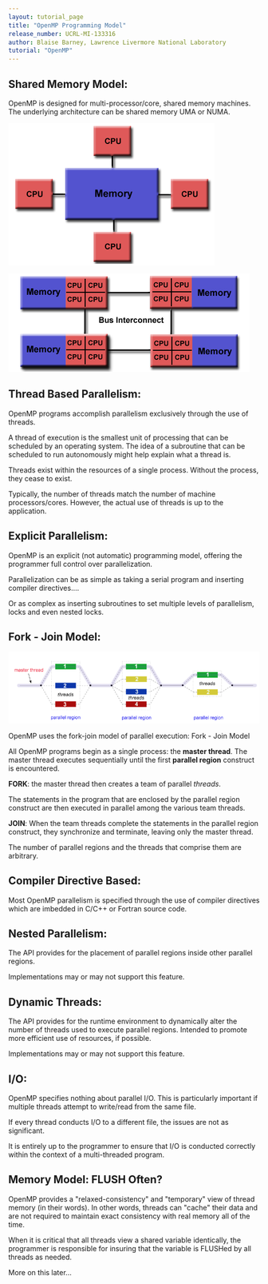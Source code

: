 ```yaml
---
layout: tutorial_page
title: "OpenMP Programming Model"
release_number: UCRL-MI-133316
author: Blaise Barney, Lawrence Livermore National Laboratory
tutorial: "OpenMP"
---
```


## Shared Memory Model:

OpenMP is designed for multi-processor/core, shared memory machines. The underlying architecture can be shared memory UMA or NUMA. 

![uma-numa](images/uma.gif)

![uma-numa](images/numa.gif)

## Thread Based Parallelism:


OpenMP programs accomplish parallelism exclusively through the use of threads.

A thread of execution is the smallest unit of processing that can be scheduled by an operating system. The idea of a subroutine that can be scheduled to run autonomously might help explain what a thread is.

Threads exist within the resources of a single process. Without the process, they cease to exist.

Typically, the number of threads match the number of machine processors/cores. However, the actual use of threads is up to the application. 

## Explicit Parallelism:

OpenMP is an explicit (not automatic) programming model, offering the programmer full control over parallelization.

Parallelization can be as simple as taking a serial program and inserting compiler directives....

Or as complex as inserting subroutines to set multiple levels of parallelism, locks and even nested locks. 

## Fork - Join Model:

![fork-join](images/fork_join.gif)

OpenMP uses the fork-join model of parallel execution: Fork - Join Model

All OpenMP programs begin as a single process: the **master thread**. The master thread executes sequentially until the first **parallel region** construct is encountered.

**FORK**: the master thread then creates a team of parallel *threads*.

The statements in the program that are enclosed by the parallel region construct are then executed in parallel among the various team threads.

**JOIN**: When the team threads complete the statements in the parallel region construct, they synchronize and terminate, leaving only the master thread.

The number of parallel regions and the threads that comprise them are arbitrary. 

## Compiler Directive Based:

Most OpenMP parallelism is specified through the use of compiler directives which are imbedded in C/C++ or Fortran source code. 

## Nested Parallelism:

The API provides for the placement of parallel regions inside other parallel regions.

Implementations may or may not support this feature. 

## Dynamic Threads:

The API provides for the runtime environment to dynamically alter the number of threads used to execute parallel regions. Intended to promote more efficient use of resources, if possible.

Implementations may or may not support this feature. 

## I/O:

OpenMP specifies nothing about parallel I/O. This is particularly important if multiple threads attempt to write/read from the same file.

If every thread conducts I/O to a different file, the issues are not as significant.

It is entirely up to the programmer to ensure that I/O is conducted correctly within the context of a multi-threaded program. 

## Memory Model: FLUSH Often?

OpenMP provides a "relaxed-consistency" and "temporary" view of thread memory (in their words). In other words, threads can "cache" their data and are not required to maintain exact consistency with real memory all of the time.

When it is critical that all threads view a shared variable identically, the programmer is responsible for insuring that the variable is FLUSHed by all threads as needed.

More on this later... 
